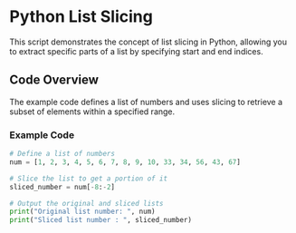 # Python List Slicing

This script demonstrates the concept of list slicing in Python, allowing you to extract specific parts of a list by specifying start and end indices.

## Code Overview

The example code defines a list of numbers and uses slicing to retrieve a subset of elements within a specified range.

### Example Code
```python
# Define a list of numbers
num = [1, 2, 3, 4, 5, 6, 7, 8, 9, 10, 33, 34, 56, 43, 67]

# Slice the list to get a portion of it
sliced_number = num[-8:-2]

# Output the original and sliced lists
print("Original list number: ", num)
print("Sliced list number : ", sliced_number)
